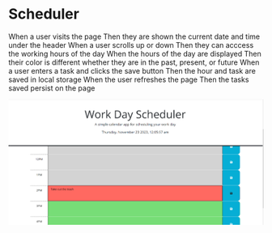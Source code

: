 # Scheduler

When a user visits the page
Then they are shown the current date and time under the header
When a user scrolls up or down 
Then they can acccess the working hours of the day
When the hours of the day are displayed 
Then their color is different whether they are in the past, present, or future
When a user enters a task and clicks the save button
Then the hour and task are saved in local storage
When the user refreshes the page
Then the tasks saved persist on the page

<img src="Assets/samplePage.jpg.png">

